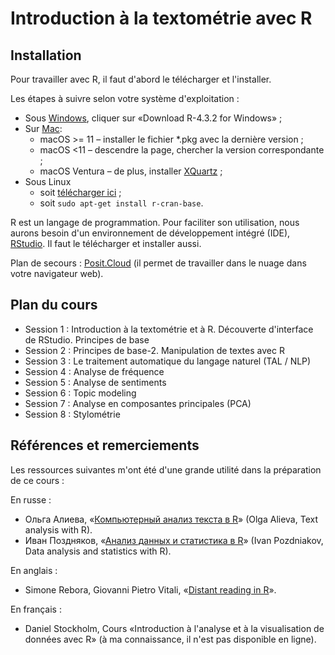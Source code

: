 # Introduction à la textométrie avec R

## Installation

Pour travailler avec R, il faut d'abord le télécharger et l'installer.

Les étapes à suivre selon votre système d'exploitation :
* Sous [Windows](https://cran.r-project.org/bin/windows/base/), cliquer sur «Download R-4.3.2 for Windows» ;
* Sur [Mac](https://cran.r-project.org/bin/macosx/):
    * macOS >= 11 – installer le fichier *.pkg avec la dernière version ;
    * macOS <11 – descendre la page, chercher la version correspondante ;
    * macOS Ventura – de plus, installer [XQuartz](https://www.xquartz.org/) ;
* Sous Linux
   * soit [télécharger ici](https://cran.rstudio.com/bin/linux/) ;
   * soit ```sudo apt-get install r-cran-base```.


R est un langage de programmation. Pour faciliter son utilisation, nous aurons besoin d'un environnement de développement intégré (IDE), [RStudio](https://posit.co/download/rstudio-desktop/). Il faut le télécharger et installer aussi.


Plan de secours : [Posit.Cloud](https://posit.cloud/) (il permet de travailler dans le nuage dans votre navigateur web).

## Plan du cours

-   Session 1 : Introduction à la textométrie et à R. Découverte d'interface de RStudio. Principes de base
-   Session 2 : Principes de base-2. Manipulation de textes avec R
-   Session 3 : Le traitement automatique du langage naturel (TAL / NLP)
-   Session 4 : Analyse de fréquence
-   Session 5 : Analyse de sentiments
-   Session 6 : Topic modeling
-   Session 7 : Analyse en composantes principales (PCA)
-   Session 8 : Stylométrie

## Références  et remerciements
Les ressources suivantes m'ont été d'une grande utilité dans la préparation de ce cours :

En russe :
* Ольга Алиева, «[Компьютерный анализ текста в R](https://github.com/locusclassicus/text_analysis_2023/tree/main)» (Olga Alieva, Text analysis with R).
* Иван Поздняков, «[Анализ данных и статистика в R](https://pozdniakov.github.io/tidy_stats/)» (Ivan Pozdniakov, Data analysis and statistics with R).

En anglais :
* Simone Rebora, Giovanni Pietro Vitali, «[Distant reading in R](https://github.com/ABC-DH/Distant_Reading_in_R/tree/main)».

En français :
* Daniel Stockholm, Cours «Introduction à l'analyse et à la visualisation de données avec R» (à ma connaissance, il n'est pas disponible en ligne).
